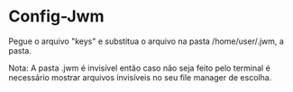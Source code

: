 # Config-Jwm

Pegue o arquivo "keys" e substitua o arquivo na pasta /home/user/.jwm, a pasta.

Nota: A pasta .jwm é invisível então caso não seja feito pelo terminal é necessário mostrar arquivos invisíveis no seu file manager de escolha.
